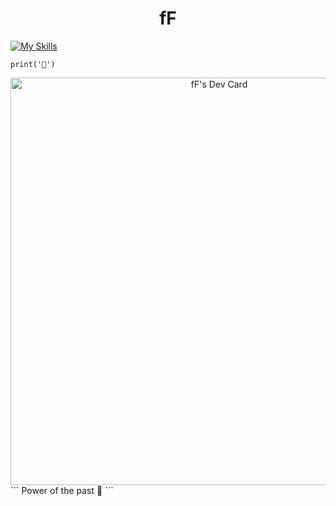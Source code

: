 <h1 align="center">fF</h1>

[![My Skills](https://skillicons.dev/icons?i=python,lua,django,jquery,htmx)](https://skillicons.dev)

```
print('🌱')
```
<div align="center">
<a href="https://app.daily.dev/framef318"><img src="https://api.daily.dev/devcards/v2/dmSGL6sKz6O4RK8SN9ec4.png?type=wide&r=eqe" width="652" alt="fF's Dev Card"/></a>
</div>
```
Power of the past 🚀
```
